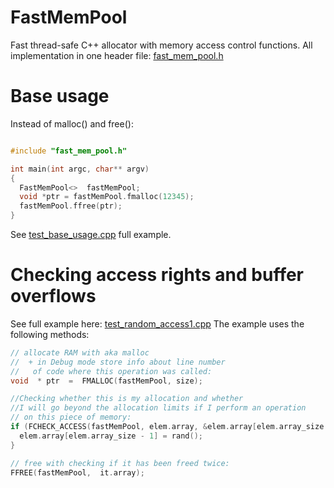 # FastMemPool
Fast thread-safe C++ allocator with memory access control functions.
All implementation in one header file:
[fast_mem_pool.h](https://github.com/DimaBond174/FastMemPool/blob/master/include/fast_mem_pool.h)

# Base usage
Instead of malloc() and free():

```c++

#include "fast_mem_pool.h"

int main(int argc, char** argv)
{
  FastMemPool<>  fastMemPool;
  void *ptr = fastMemPool.fmalloc(12345);
  fastMemPool.ffree(ptr);
}

```
See [test_base_usage.cpp](https://github.com/DimaBond174/FastMemPool/blob/master/include/fast_mem_pool.h) full example.

# Checking access rights and buffer overflows
See full example here: [test_random_access1.cpp](https://github.com/DimaBond174/FastMemPool/blob/master/tests/test_exe/src/cases/test_random_access1.cpp)
The example uses the following methods:

```c++
// allocate RAM with aka malloc
//  + in Debug mode store info about line number
//   of code where this operation was called:
void  * ptr  =  FMALLOC(fastMemPool, size);

//Checking whether this is my allocation and whether
//I will go beyond the allocation limits if I perform an operation
// on this piece of memory:
if (FCHECK_ACCESS(fastMemPool, elem.array, &elem.array[elem.array_size - 1], sizeof (int))) {
  elem.array[elem.array_size - 1] = rand();
}

// free with checking if it has been freed twice:
FFREE(fastMemPool,  it.array);

```
